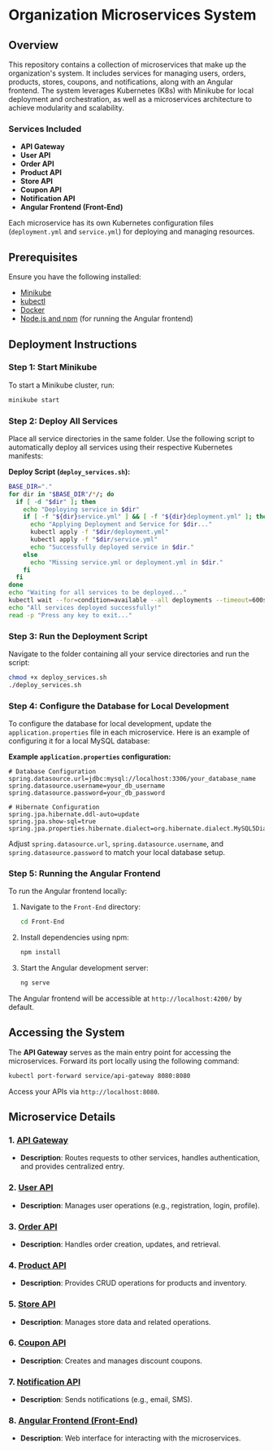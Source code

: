 # Organization Microservices System

## Overview

This repository contains a collection of microservices that make up the organization's system. It includes services for managing users, orders, products, stores, coupons, and notifications, along with an Angular frontend. The system leverages Kubernetes (K8s) with Minikube for local deployment and orchestration, as well as a microservices architecture to achieve modularity and scalability.

### Services Included
- **API Gateway**
- **User API**
- **Order API**
- **Product API**
- **Store API**
- **Coupon API**
- **Notification API**
- **Angular Frontend (Front-End)**

Each microservice has its own Kubernetes configuration files (`deployment.yml` and `service.yml`) for deploying and managing resources.

## Prerequisites

Ensure you have the following installed:
- [Minikube](https://minikube.sigs.k8s.io/docs/)
- [kubectl](https://kubernetes.io/docs/tasks/tools/)
- [Docker](https://docs.docker.com/get-docker/)
- [Node.js and npm](https://nodejs.org/) (for running the Angular frontend)

## Deployment Instructions

### Step 1: Start Minikube

To start a Minikube cluster, run:

```bash
minikube start
```

### Step 2: Deploy All Services

Place all service directories in the same folder. Use the following script to automatically deploy all services using their respective Kubernetes manifests:

**Deploy Script (`deploy_services.sh`):**

```bash
BASE_DIR="." 
for dir in "$BASE_DIR"/*/; do
  if [ -d "$dir" ]; then
    echo "Deploying service in $dir"
    if [ -f "${dir}service.yml" ] && [ -f "${dir}deployment.yml" ]; then
      echo "Applying Deployment and Service for $dir..."
      kubectl apply -f "$dir/deployment.yml"
      kubectl apply -f "$dir/service.yml"
      echo "Successfully deployed service in $dir."
    else
      echo "Missing service.yml or deployment.yml in $dir."
    fi
  fi
done
echo "Waiting for all services to be deployed..."
kubectl wait --for=condition=available --all deployments --timeout=600s
echo "All services deployed successfully!"
read -p "Press any key to exit..."
```

### Step 3: Run the Deployment Script

Navigate to the folder containing all your service directories and run the script:

```bash
chmod +x deploy_services.sh
./deploy_services.sh
```

### Step 4: Configure the Database for Local Development

To configure the database for local development, update the `application.properties` file in each microservice. Here is an example of configuring it for a local MySQL database:

**Example `application.properties` configuration:**

```properties
# Database Configuration
spring.datasource.url=jdbc:mysql://localhost:3306/your_database_name
spring.datasource.username=your_db_username
spring.datasource.password=your_db_password

# Hibernate Configuration
spring.jpa.hibernate.ddl-auto=update
spring.jpa.show-sql=true
spring.jpa.properties.hibernate.dialect=org.hibernate.dialect.MySQL5Dialect
```

Adjust `spring.datasource.url`, `spring.datasource.username`, and `spring.datasource.password` to match your local database setup.

### Step 5: Running the Angular Frontend

To run the Angular frontend locally:

1. Navigate to the `Front-End` directory:
   ```bash
   cd Front-End
   ```

2. Install dependencies using npm:
   ```bash
   npm install
   ```

3. Start the Angular development server:
   ```bash
   ng serve
   ```

The Angular frontend will be accessible at `http://localhost:4200/` by default.

## Accessing the System

The **API Gateway** serves as the main entry point for accessing the microservices. Forward its port locally using the following command:

```bash
kubectl port-forward service/api-gateway 8080:8080
```

Access your APIs via `http://localhost:8080`.


## Microservice Details 
### 1. [API Gateway](https://github.com/Fawry-Intern-Round4/API-Gateway)
- **Description**: Routes requests to other services, handles authentication, and provides centralized entry.

### 2. [User API](https://github.com/Fawry-Intern-Round4/User-Api)
- **Description**: Manages user operations (e.g., registration, login, profile).

### 3. [Order API](https://github.com/Fawry-Intern-Round4/Order-API)
- **Description**: Handles order creation, updates, and retrieval.

### 4. [Product API](https://github.com/Fawry-Intern-Round4/Product-Api)
- **Description**: Provides CRUD operations for products and inventory.

### 5. [Store API](https://github.com/Fawry-Intern-Round4/Store-Api)
- **Description**: Manages store data and related operations.

### 6. [Coupon API](https://github.com/Fawry-Intern-Round4/Coupon-API)
- **Description**: Creates and manages discount coupons.

### 7. [Notification API](https://github.com/Fawry-Intern-Round4/Notfication-API)
- **Description**: Sends notifications (e.g., email, SMS).

### 8. [Angular Frontend (Front-End)](https://github.com/Fawry-Intern-Round4/Front-End)
- **Description**: Web interface for interacting with the microservices.
